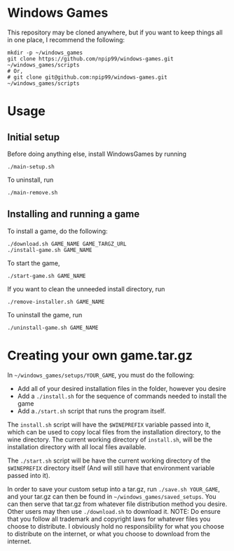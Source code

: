 # Windows Games

This repository may be cloned anywhere, but if you want to keep things all in one place, I recommend the following:

```
mkdir -p ~/windows_games
git clone https://github.com/npip99/windows-games.git ~/windows_games/scripts
# Or,
# git clone git@github.com:npip99/windows-games.git ~/windows_games/scripts
```

# Usage

## Initial setup

Before doing anything else, install WindowsGames by running

```
./main-setup.sh
```

To uninstall, run

```
./main-remove.sh
```

## Installing and running a game

To install a game, do the following:

```
./download.sh GAME_NAME GAME_TARGZ_URL
./install-game.sh GAME_NAME
```

To start the game,

```
./start-game.sh GAME_NAME
```

If you want to clean the unneeded install directory, run

```
./remove-installer.sh GAME_NAME
```

To uninstall the game, run

```
./uninstall-game.sh GAME_NAME
```

# Creating your own game.tar.gz

In `~/windows_games/setups/YOUR_GAME`, you must do the following:
- Add all of your desired installation files in the folder, however you desire
- Add a `./install.sh` for the sequence of commands needed to install the game
- Add a`./start.sh` script that runs the program itself.

The `install.sh` script will have the `$WINEPREFIX` variable passed into it, which can be used to copy local files from the installation directory, to the wine directory. The current working directory of `install.sh`, will be the installation directory with all local files available.

The `./start.sh` script will be have the current working directory of the `$WINEPREFIX` directory itself (And will still have that environment variable passed into it).

In order to save your custom setup into a tar.gz, run `./save.sh YOUR_GAME`, and your tar.gz can then be found in `~/windows_games/saved_setups`. You can then serve that tar.gz from whatever file distribution method you desire. Other users may then use `./download.sh` to download it. NOTE: Do ensure that you follow all trademark and copyright laws for whatever files you choose to distribute. I obviously hold no responsibility for what you choose to distribute on the internet, or what you choose to download from the internet.
